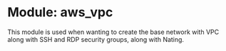 # Module: aws_vpc

This module is used when wanting to create the base network with VPC along with SSH and RDP security groups, along with Nating.
